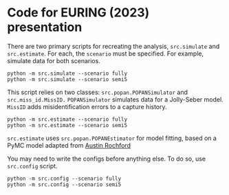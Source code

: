 # Code for EURING (2023) presentation

There are two primary scripts for recreating the analysis, `src.simulate` and `src.estimate`. For each, the `scenario` must be specified. For example, simulate data for both scenarios.

```
python -m src.simulate --scenario fully
python -m src.simulate --scenario semi5
```

This script relies on two classes: `src.popan.POPANSimulator` and `src.miss_id.MissID.` `POPANSimulator` simulates data for a Jolly-Seber model. `MissID` adds misidentification errors to a capture history. 

```
python -m src.estimate --scenario fully
python -m src.estimate --scenario semi5
```

`src.estimate` uses `src.popan.POPANEstimator` for model fitting, based on a PyMC model adapted from [Austin Rochford](https://austinrochford.com/posts/2018-01-31-capture-recapture.html) 

You may need to write the configs before anything else. To do so, use `src.config` script.

```
python -m src.config --scenario fully
python -m src.config --scenario semi5
```
